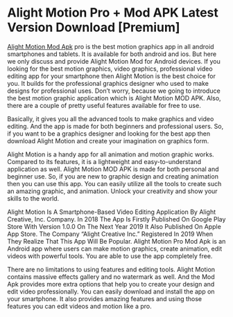 # Alight Motion Pro + Mod APK Latest Version Download [Premium]

[Alight Motion Mod Apk](https://alightmotionapk.co/mod/) pro is the best motion graphics app in all android smartphones and tablets. It is available for both android and ios. But here we only discuss and provide Alight Motion Mod for Android devices. If you looking for the best motion graphics, video graphics, professional video editing app for your smartphone then Alight Motion is the best choice for you. It builds for the professional graphics designer who used to make designs for professional uses. Don’t worry, because we going to introduce the best motion graphic application which is Alight Motion MOD APK. Also, there are a couple of pretty useful features available for free to use.

Basically, it gives you all the advanced tools to make graphics and video editing. And the app is made for both beginners and professional users. So, if you want to be a graphics designer and looking for the best app then download Alight Motion and create your imagination on graphics form.

Alight Motion is a handy app for all animation and motion graphic works. Compared to its features, it is a lightweight and easy-to-understand application as well. Alight Motion MOD APK is made for both personal and beginner use. So, if you are new to graphic design and creating animation then you can use this app. You can easily utilize all the tools to create such an amazing graphic, and animation. Unlock your creativity and show your skills to the world.

Alight Motion Is A Smartphone-Based Video Editing Application By Alight Creative, Inc. Company. In 2018 The App Is Firstly Published On Google Play Store With Version 1.0.0 On The Next Year 2019 It Also Published On Apple App Store. The Company “Alight Creative Inc.” Registered In 2019 When They Realize That This App Will Be Popular. Alight Motion Pro Mod Apk is an Android app where users can make motion graphics, create animation, edit videos with powerful tools. You are able to use the app completely free.

There are no limitations to using features and editing tools. Alight Motion contains massive effects gallery and no watermark as well. And the Mod Apk provides more extra options that help you to create your design and edit video professionally. You can easily download and install the app on your smartphone. It also provides amazing features and using those features you can edit videos and motion like a pro.
